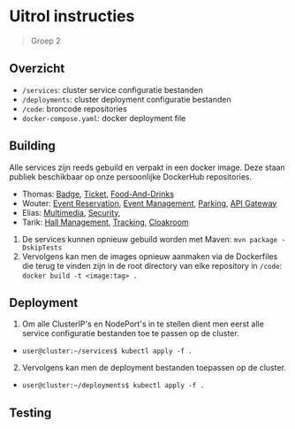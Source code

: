 # Uitrol instructies
> Groep 2
## Overzicht
- `/services`: cluster service configuratie bestanden
- `/deployments`: cluster deployment configuratie bestanden
- `/code`: broncode repositories
- `docker-compose.yaml`: docker deployment file

## Building
Alle services zijn reeds gebuild en verpakt in een docker image. Deze staan publiek beschikbaar op onze persoonlijke DockerHub repositories.
- Thomas:
[Badge](https://hub.docker.com/r/thomasdevriese/badge),
[Ticket](https://hub.docker.com/r/thomasdevriese/ticket),
[Food-And-Drinks](https://hub.docker.com/r/thomasdevriese/food-and-drinks)
- Wouter: 
[Event Reservation](https://hub.docker.com/r/wouterstemgee/event-reservation), 
[Event Management](https://hub.docker.com/r/wouterstemgee/event-management), 
[Parking](https://hub.docker.com/r/wouterstemgee/parking), 
[API Gateway](https://hub.docker.com/r/wouterstemgee/api-gateway)
- Elias:
[Multimedia](https://hub.docker.com/r/ebout/multimedia),
[Security](https://hub.docker.com/r/ebout/security),
- Tarik:
[Hall Management](https://hub.docker.com/r/tarikatac/hallmanagement),
[Tracking](https://hub.docker.com/r/tarikatac/tracking),
[Cloakroom](https://hub.docker.com/r/tarikatac/cloakroom)

1. De services kunnen opnieuw gebuild worden met Maven: `mvn package -DskipTests`
2. Vervolgens kan men de images opnieuw aanmaken via de Dockerfiles die terug te vinden zijn in de root directory van elke repository in `/code`: `docker build -t <image:tag> .`

## Deployment
1. Om alle ClusterIP's en NodePort's in te stellen dient men eerst alle service configuratie bestanden toe te passen op de cluster.
  - `user@cluster:~/services$ kubectl apply -f .`
2. Vervolgens kan men de deployment bestanden toepassen op de cluster.
  - `user@cluster:~/deployments$ kubectl apply -f .`

## Testing


